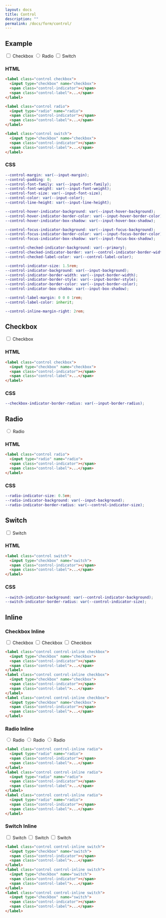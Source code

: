 ```yaml
---
layout: docs
title: Control
description: ""
permalink: /docs/form/control/
---
```


## Example

<form>
  <label class="control checkbox">
    <input type="checkbox" name="checkbox">
    <span class="control-indicator"></span>
    <span class="control-label">Checkbox</span>
  </label>
  <label class="control radio">
    <input type="radio" name="radio">
    <span class="control-indicator"></span>
    <span class="control-label">Radio</span>
  </label>
  <label class="control switch">
    <input type="checkbox" name="switch">
    <span class="control-indicator"></span>
    <span class="control-label">Switch</span>
  </label>
</form>


### HTML

```html
<label class="control checkbox">
  <input type="checkbox" name="checkbox">
  <span class="control-indicator"></span>
  <span class="control-label">...</span>
</label>

<label class="control radio">
  <input type="radio" name="radio">
  <span class="control-indicator"></span>
  <span class="control-label">...</span>
</label>

<label class="control switch">
  <input type="checkbox" name="checkbox">
  <span class="control-indicator"></span>
  <span class="control-label">...</span>
</label>
```

### CSS

```scss
--control-margin: var(--input-margin);
--control-padding: 0;
--control-font-family: var(--input-font-family);
--control-font-weight: var(--input-font-weight);
--control-font-size: var(--input-font-size);
--control-color: var(--input-color);
--control-line-height: var(--input-line-height);

--control-hover-indicator-background: var(--input-hover-background);
--control-hover-indicator-border-color: var(--input-hover-border-color);
--control-hover-indicator-box-shadow: var(--input-hover-box-shadow);

--control-focus-indicator-background: var(--input-focus-background);
--control-focus-indicator-border-color: var(--input-focus-border-color);
--control-focus-indicator-box-shadow: var(--input-focus-box-shadow);

--control-checked-indicator-background: var(--primary);
--control-checked-indicator-border: var(--control-indicator-border-width) var(--control-indicator-border-style) var(--control-checked-indicator-background);
--control-checked-label-color: var(--control-label-color);

--control-indicator-size: 1.5rem;
--control-indicator-background: var(--input-background);
--control-indicator-border-width: var(--input-border-width);
--control-indicator-border-style: var(--input-border-style);
--control-indicator-border-color: var(--input-border-color);
--control-indicator-box-shadow: var(--input-box-shadow);

--control-label-margin: 0 0 0 1rem;
--control-label-color: inherit;

--control-inline-margin-right: 2rem;
```

## Checkbox

<form>
  <label class="control checkbox">
    <input type="checkbox" name="checkbox">
    <span class="control-indicator"></span>
    <span class="control-label">Checkbox</span>
  </label>
</form>

### HTML

```html
<label class="control checkbox">
  <input type="checkbox" name="checkbox">
  <span class="control-indicator"></span>
  <span class="control-label">...</span>
</label>
```

### CSS

```scss
--checkbox-indicator-border-radius: var(--input-border-radius);
```

## Radio

<form>
  <label class="control radio">
    <input type="radio" name="radio">
    <span class="control-indicator"></span>
    <span class="control-label">Radio</span>
  </label>
</form>

### HTML

```html
<label class="control radio">
  <input type="radio" name="radio">
  <span class="control-indicator"></span>
  <span class="control-label">...</span>
</label>
```

### CSS

```scss
--radio-indicator-size: 0.5em;
--radio-indicator-background: var(--input-background);
--radio-indicator-border-radius: var(--control-indicator-size);
```

## Switch

<form>
  <label class="control switch">
    <input type="checkbox" name="checkbox">
    <span class="control-indicator"></span>
    <span class="control-label">Switch</span>
  </label>
</form>

### HTML

```html
<label class="control switch">
  <input type="checkbox" name="switch">
  <span class="control-indicator"></span>
  <span class="control-label">...</span>
</label>
```

### CSS

```scss
--switch-indicator-background: var(--control-indicator-background);
--switch-indicator-border-radius: var(--control-indicator-size);
```

## Inline

### Checkbox Inline

<form>
  <label class="control control-inline checkbox">
    <input type="checkbox" name="checkbox">
    <span class="control-indicator"></span>
    <span class="control-label">Checkbox</span>
  </label>
  <label class="control control-inline checkbox">
    <input type="checkbox" name="checkbox">
    <span class="control-indicator"></span>
    <span class="control-label">Checkbox</span>
  </label>
  <label class="control control-inline checkbox">
    <input type="checkbox" name="checkbox">
    <span class="control-indicator"></span>
    <span class="control-label">Checkbox</span>
  </label>
</form>

```html
<label class="control control-inline checkbox">
  <input type="checkbox" name="checkbox">
  <span class="control-indicator"></span>
  <span class="control-label">...</span>
</label>
<label class="control control-inline checkbox">
  <input type="checkbox" name="checkbox">
  <span class="control-indicator"></span>
  <span class="control-label">...</span>
</label>
<label class="control control-inline checkbox">
  <input type="checkbox" name="checkbox">
  <span class="control-indicator"></span>
  <span class="control-label">...</span>
</label>
```

### Radio Inline

<form>
  <label class="control control-inline radio">
    <input type="radio" name="radio">
    <span class="control-indicator"></span>
    <span class="control-label">Radio</span>
  </label>
  <label class="control control-inline radio">
    <input type="radio" name="radio">
    <span class="control-indicator"></span>
    <span class="control-label">Radio</span>
  </label>
  <label class="control control-inline radio">
    <input type="radio" name="radio">
    <span class="control-indicator"></span>
    <span class="control-label">Radio</span>
  </label>
</form>

```html
<label class="control control-inline radio">
  <input type="radio" name="radio">
  <span class="control-indicator"></span>
  <span class="control-label">...</span>
</label>
<label class="control control-inline radio">
  <input type="radio" name="radio">
  <span class="control-indicator"></span>
  <span class="control-label">...</span>
</label>
<label class="control control-inline radio">
  <input type="radio" name="radio">
  <span class="control-indicator"></span>
  <span class="control-label">...</span>
</label>
```

### Switch Inline

<form>
  <label class="control control-inline switch">
    <input type="checkbox" name="switch">
    <span class="control-indicator"></span>
    <span class="control-label">Switch</span>
  </label>
  <label class="control control-inline switch">
    <input type="checkbox" name="switch">
    <span class="control-indicator"></span>
    <span class="control-label">Switch</span>
  </label>
  <label class="control control-inline switch">
    <input type="checkbox" name="switch">
    <span class="control-indicator"></span>
    <span class="control-label">Switch</span>
  </label>
</form>

```html
<label class="control control-inline switch">
  <input type="checkbox" name="switch">
  <span class="control-indicator"></span>
  <span class="control-label">...</span>
</label>
<label class="control control-inline switch">
  <input type="checkbox" name="switch">
  <span class="control-indicator"></span>
  <span class="control-label">...</span>
</label>
<label class="control control-inline switch">
  <input type="checkbox" name="switch">
  <span class="control-indicator"></span>
  <span class="control-label">...</span>
</label>
```
